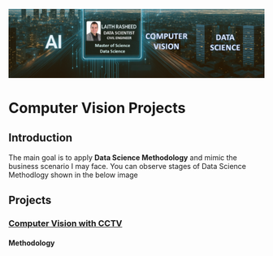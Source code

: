 ![image](https://github.com/laithrasheed/Computer-Vision-Projects/blob/main/Headline%20image.PNG)
# Computer Vision Projects



## Introduction

The main goal is to apply **Data Science Methodology** and mimic the business scenario I may face. You can observe stages of Data Science Methodlogy shown in the below image

## Projects


### [Computer Vision with CCTV](https://github.com/laithrasheed/Computer-Vision-Projects/tree/main/Computer%20Vision%20with%20CCTV)

#### Methodology

